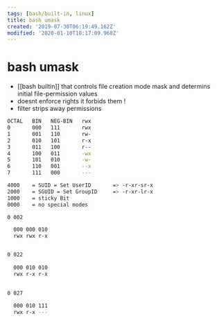 ```yaml
---
tags: [bash/built-in, linux]
title: bash umask
created: '2019-07-30T06:19:49.162Z'
modified: '2020-01-10T10:17:09.968Z'
---
```


# bash umask

* [[bash builtin]] that controls file creation mode mask and determins initial file-permission values
* doesnt enforce rights it forbids them !
* filter strips away permissions


```sh
OCTAL   BIN   NEG-BIN   rwx
0       000   111       rwx
1       001   110       rw-
2       010   101       r-x
3       011   100       r--
4       100   011       -wx
5       101   010       -w-
6       110   001       --x
7       111   000       ---
```

```sh
4000    = SUID = Set UserID       => -r-xr-sr-x
2000    = SGUID = Set GroupID     => -r-xr-lr-x
1000    = sticky Bit
0000    = no special modes
```

```sh
0 002

  000 000 010
  rwx rwx r-x


0 022
 
  000 010 010
  rwx r-x r-x
  
  
0 027

  000 010 111
  rwx r-x ---
```
